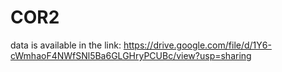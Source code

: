 # COR2


data is available in the link: https://drive.google.com/file/d/1Y6-cWmhaoF4NWfSNl5Ba6GLGHryPCUBc/view?usp=sharing


